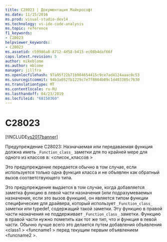 ```yaml
---
title: C28023 | Документация Майкрософт
ms.date: 11/15/2016
ms.prod: visual-studio-dev14
ms.technology: vs-ide-code-analysis
ms.topic: reference
f1_keywords:
- C28023
helpviewer_keywords:
- C28023
ms.assetid: c59986a8-8712-4d58-b415-ec08b4daf66f
caps.latest.revision: 5
author: mikeblome
ms.author: mblome
manager: jillfra
ms.openlocfilehash: 97a95f22b71b904654415c9ce7ad4124aaac0c53
ms.sourcegitcommit: 94b3a052fb1229c7e7f8804b09c1d403385c7630
ms.translationtype: MT
ms.contentlocale: ru-RU
ms.lasthandoff: 04/23/2019
ms.locfileid: "68150360"
---
```

# <a name="c28023"></a>C28023
[!INCLUDE[vs2017banner](../includes/vs2017banner.md)]

Предупреждение C28023: Назначаемая или передаваемая функция должна иметь `_Function_class_` заметки для по крайней мере для одного из классов в: \<список_классов >  
  
 Это предупреждение передается обычно в том случае, если используется только одна функция класса и не объявлен как обратный вызов соответствующего типа.  
  
 Это предупреждение выдается в том случае, когда добавляется заметка функцию в левой части назначения (или подразумеваемых назначения, если это вызов функции), он является типом функции специфические для драйвера, который использует `_Function_class_` заметки или typedef, содержащий такой заметки. Эту функцию в правой части назначения не поддерживает `_Function_class_` заметки. Функцию в правой части нужно пометить как тот же тип, что и функция в левой части. Обычно лучше всего это делается путем добавления объявления \<class1 > \<funcname1 > перед текущим первым объявлением \<funcname2 >.
